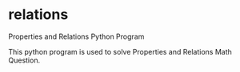 # relations
Properties and Relations Python Program

This python program is used to solve Properties and Relations Math Question.
